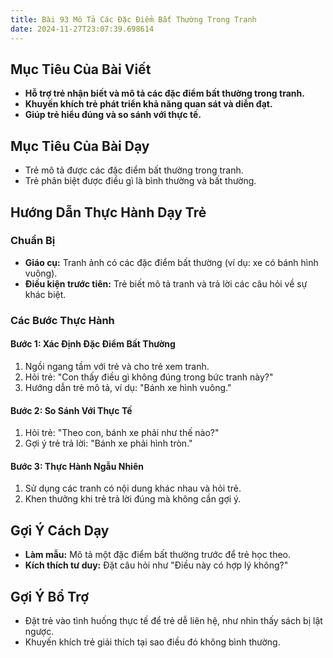 ```yaml
---
title: Bài 93 Mô Tả Các Đặc Điểm Bất Thường Trong Tranh
date: 2024-11-27T23:07:39.698614
---
```


## Mục Tiêu Của Bài Viết
- **Hỗ trợ trẻ nhận biết và mô tả các đặc điểm bất thường trong tranh.**
- **Khuyến khích trẻ phát triển khả năng quan sát và diễn đạt.**
- **Giúp trẻ hiểu đúng và so sánh với thực tế.**

## Mục Tiêu Của Bài Dạy
- Trẻ mô tả được các đặc điểm bất thường trong tranh.
- Trẻ phân biệt được điều gì là bình thường và bất thường.

## Hướng Dẫn Thực Hành Dạy Trẻ

### Chuẩn Bị
- **Giáo cụ:** Tranh ảnh có các đặc điểm bất thường (ví dụ: xe có bánh hình vuông).
- **Điều kiện trước tiên:** Trẻ biết mô tả tranh và trả lời các câu hỏi về sự khác biệt.

### Các Bước Thực Hành
#### Bước 1: Xác Định Đặc Điểm Bất Thường
1. Ngồi ngang tầm với trẻ và cho trẻ xem tranh.
2. Hỏi trẻ: "Con thấy điều gì không đúng trong bức tranh này?"
3. Hướng dẫn trẻ mô tả, ví dụ: "Bánh xe hình vuông."

#### Bước 2: So Sánh Với Thực Tế
1. Hỏi trẻ: "Theo con, bánh xe phải như thế nào?"
2. Gợi ý trẻ trả lời: "Bánh xe phải hình tròn."

#### Bước 3: Thực Hành Ngẫu Nhiên
1. Sử dụng các tranh có nội dung khác nhau và hỏi trẻ.
2. Khen thưởng khi trẻ trả lời đúng mà không cần gợi ý.

## Gợi Ý Cách Dạy
- **Làm mẫu:** Mô tả một đặc điểm bất thường trước để trẻ học theo.
- **Kích thích tư duy:** Đặt câu hỏi như "Điều này có hợp lý không?"

## Gợi Ý Bổ Trợ
- Đặt trẻ vào tình huống thực tế để trẻ dễ liên hệ, như nhìn thấy sách bị lật ngược.
- Khuyến khích trẻ giải thích tại sao điều đó không bình thường.
